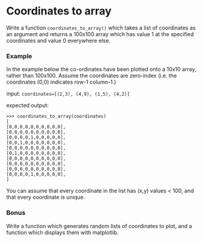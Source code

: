 # Coordinates to array
Write a function `coordinates_to_array()` which takes a list of coordinates as an argument and returns a 100x100 array which has value 1 at the specified coordinates and value 0 everywhere else. 
### Example
In the example below the co-ordinates have been plotted onto a 10x10 array, rather than 100x100. Assume the coordinates are zero-index (i.e. the coordinates (0,0) indicates row-1 column-1.)

input:
`coordinates=[(2,3), (4,9), (1,5), (4,2)]`

expected output:
```
>>> coordinates_to_array(coordinates)
[
[0,0,0,0,0,0,0,0,0,0],
[0,0,0,0,0,0,0,0,0,0],
[0,0,0,0,1,0,0,0,0,0],
[0,0,1,0,0,0,0,0,0,0],
[0,0,0,0,0,0,0,0,0,0],
[0,1,0,0,0,0,0,0,0,0],
[0,0,0,0,0,0,0,0,0,0],
[0,0,0,0,0,0,0,0,0,0],
[0,0,0,0,0,0,0,0,0,0],
[0,0,0,0,1,0,0,0,0,0],
]
```
You can assume that every coordinate in the list has (x,y) values < 100, and that every coordinate is unique.

### Bonus
Write a function which generates random lists of coordinates to plot, and a function which displays them with matplotlib.